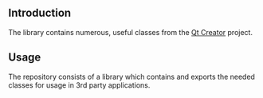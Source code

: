 Introduction
------------

The library contains numerous, useful classes from the [Qt Creator](http://qt.gitorious.org/qt-creator) project.

Usage
-----

The repository consists of a library which contains and exports the needed classes for usage in 3rd party applications.

